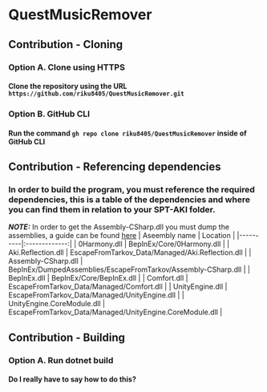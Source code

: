 # QuestMusicRemover 
## Contribution - Cloning
### Option A. Clone using HTTPS
#### Clone the repository using the URL `https://github.com/riku8405/QuestMusicRemover.git`
### Option B. GitHub CLI
#### Run the command `gh repo clone riku8405/QuestMusicRemover` inside of GitHub CLI

## Contribution - Referencing dependencies
### In order to build the program, you must reference the required dependencies, this is a table of the dependencies and where you can find them in relation to your SPT-AKI folder.
**_NOTE:_** In order to get the Assembly-CSharp.dll you must dump the assemblies, a guide can be found [here](https://gist.github.com/DrakiaXYZ/4254536168bb8dfa623b539ef9ed133a)
| Aseembly name | Location |
|----------|:-------------:|
| 0Harmony.dll | BepInEx/Core/0Harmony.dll |
| Aki.Reflection.dll | EscapeFromTarkov_Data/Managed/Aki.Reflection.dll |
| Assembly-CSharp.dll | BepInEx/DumpedAssemblies/EscapeFromTarkov/Assembly-CSharp.dll |
| BepInEx.dll | BepInEx/Core/BepInEx.dll |
| Comfort.dll | EscapeFromTarkov_Data/Managed/Comfort.dll |
| UnityEngine.dll | EscapeFromTarkov_Data/Managed/UnityEngine.dll |
| UnityEngine.CoreModule.dll | EscapeFromTarkov_Data/Managed/UnityEngine.CoreModule.dll |

## Contribution - Building
### Option A. Run dotnet build
#### Do I really have to say how to do this?
